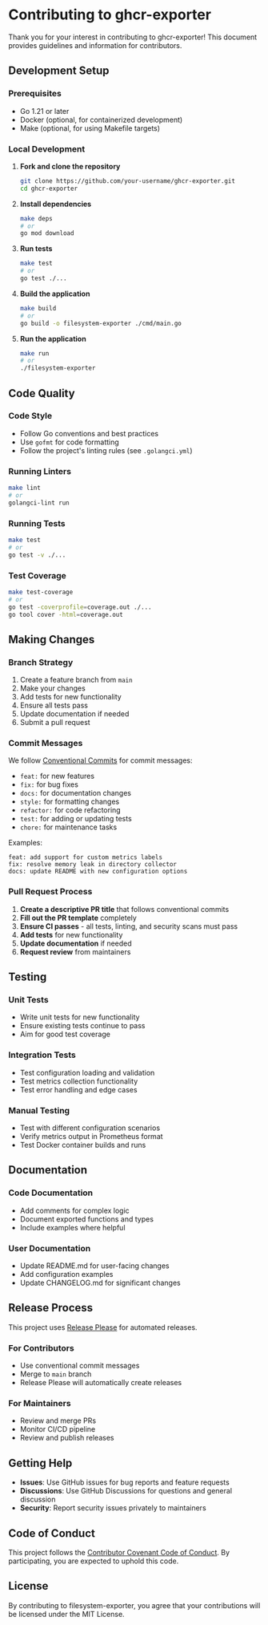 # Contributing to ghcr-exporter

Thank you for your interest in contributing to ghcr-exporter! This document provides guidelines and information for contributors.

## Development Setup

### Prerequisites
- Go 1.21 or later
- Docker (optional, for containerized development)
- Make (optional, for using Makefile targets)

### Local Development

1. **Fork and clone the repository**
   ```bash
   git clone https://github.com/your-username/ghcr-exporter.git
   cd ghcr-exporter
   ```

2. **Install dependencies**
   ```bash
   make deps
   # or
   go mod download
   ```

3. **Run tests**
   ```bash
   make test
   # or
   go test ./...
   ```

4. **Build the application**
   ```bash
   make build
   # or
   go build -o filesystem-exporter ./cmd/main.go
   ```

5. **Run the application**
   ```bash
   make run
   # or
   ./filesystem-exporter
   ```

## Code Quality

### Code Style
- Follow Go conventions and best practices
- Use `gofmt` for code formatting
- Follow the project's linting rules (see `.golangci.yml`)

### Running Linters
```bash
make lint
# or
golangci-lint run
```

### Running Tests
```bash
make test
# or
go test -v ./...
```

### Test Coverage
```bash
make test-coverage
# or
go test -coverprofile=coverage.out ./...
go tool cover -html=coverage.out
```

## Making Changes

### Branch Strategy
1. Create a feature branch from `main`
2. Make your changes
3. Add tests for new functionality
4. Ensure all tests pass
5. Update documentation if needed
6. Submit a pull request

### Commit Messages
We follow [Conventional Commits](https://www.conventionalcommits.org/) for commit messages:

- `feat:` for new features
- `fix:` for bug fixes
- `docs:` for documentation changes
- `style:` for formatting changes
- `refactor:` for code refactoring
- `test:` for adding or updating tests
- `chore:` for maintenance tasks

Examples:
```
feat: add support for custom metrics labels
fix: resolve memory leak in directory collector
docs: update README with new configuration options
```

### Pull Request Process

1. **Create a descriptive PR title** that follows conventional commits
2. **Fill out the PR template** completely
3. **Ensure CI passes** - all tests, linting, and security scans must pass
4. **Add tests** for new functionality
5. **Update documentation** if needed
6. **Request review** from maintainers

## Testing

### Unit Tests
- Write unit tests for new functionality
- Ensure existing tests continue to pass
- Aim for good test coverage

### Integration Tests
- Test configuration loading and validation
- Test metrics collection functionality
- Test error handling and edge cases

### Manual Testing
- Test with different configuration scenarios
- Verify metrics output in Prometheus format
- Test Docker container builds and runs

## Documentation

### Code Documentation
- Add comments for complex logic
- Document exported functions and types
- Include examples where helpful

### User Documentation
- Update README.md for user-facing changes
- Add configuration examples
- Update CHANGELOG.md for significant changes

## Release Process

This project uses [Release Please](https://github.com/google-github-actions/release-please-action) for automated releases.

### For Contributors
- Use conventional commit messages
- Merge to `main` branch
- Release Please will automatically create releases

### For Maintainers
- Review and merge PRs
- Monitor CI/CD pipeline
- Review and publish releases

## Getting Help

- **Issues**: Use GitHub issues for bug reports and feature requests
- **Discussions**: Use GitHub Discussions for questions and general discussion
- **Security**: Report security issues privately to maintainers

## Code of Conduct

This project follows the [Contributor Covenant Code of Conduct](CODE_OF_CONDUCT.md). By participating, you are expected to uphold this code.

## License

By contributing to filesystem-exporter, you agree that your contributions will be licensed under the MIT License.


